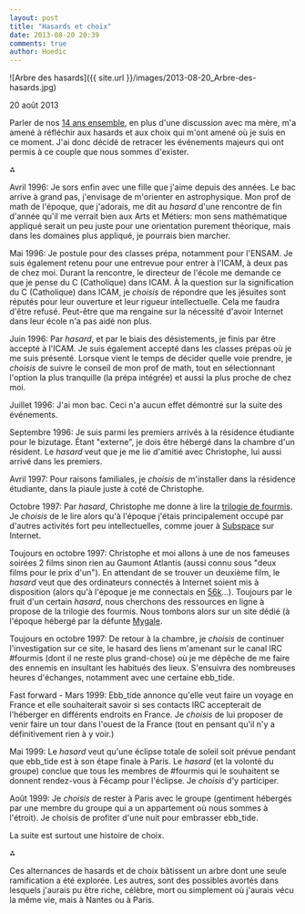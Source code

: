 ```yaml
---
layout: post
title: "Hasards et choix"
date: 2013-08-20 20:39
comments: true
author: Hoedic
---
```


![Arbre des hasards]({{ site.url }}/images/2013-08-20_Arbre-des-hasards.jpg)
<div class="photoattrib">20 août 2013</div>

Parler de nos [14 ans ensemble](/2013/08/15/14/), en plus d'une discussion avec ma mère, m'a amené à réfléchir aux hasards et aux choix qui m'ont amené où je suis en ce moment. J'ai donc décidé de retracer les événements majeurs qui ont permis à ce couple que nous sommes d'exister.

⁂

Avril 1996: Je sors enfin avec une fille que j'aime depuis des années. Le bac arrive à grand pas, j'envisage de m'orienter en astrophysique. Mon prof de math de l'époque, que j'adorais, me dit au *hasard* d'une rencontre de fin d'année qu'il me verrait bien aux Arts et Métiers: mon sens mathématique appliqué serait un peu juste pour une orientation purement théorique, mais dans les domaines plus appliqué, je pourrais bien marcher.

Mai 1996: Je postule pour des classes prépa, notamment pour l'ENSAM. Je suis également retenu pour une entrevue pour entrer à l'ICAM, à deux pas de chez moi. Durant la rencontre, le directeur de l'école me demande ce que je pense du C (Catholique) dans ICAM. À la question sur la signification du C (Catholique) dans ICAM, je *choisis* de répondre que les jésuites sont réputés pour leur ouverture et leur rigueur intellectuelle. Cela me faudra d'être refusé. Peut-être que ma rengaine sur la nécessité d'avoir Internet dans leur école n'a pas aidé non plus.

Juin 1996: Par *hasard*, et par le biais des désistements, je finis par être accepté à l'ICAM. Je suis également accepté dans les classes prépas où je me suis présenté. Lorsque vient le temps de décider quelle voie prendre, je *choisis* de suivre le conseil de mon prof de math, tout en sélectionnant l'option la plus tranquille (la prépa intégrée) et aussi la plus proche de chez moi.

Juillet 1996: J'ai mon bac. Ceci n'a aucun effet démontré sur la suite des événements.

Septembre 1996: Je suis parmi les premiers arrivés à la résidence étudiante pour le bizutage. Étant "externe", je dois être hébergé dans la chambre d'un résident. Le *hasard* veut que je me lie d'amitié avec Christophe, lui aussi arrivé dans les premiers.

Avril 1997: Pour raisons familiales, je *choisis* de m'installer dans la résidence étudiante, dans la piaule juste à coté de Christophe.

Octobre 1997: Par *hasard*, Christophe me donne à lire la <a href="http://fr.wikipedia.org/wiki/Les_Fourmis_(Werber)">trilogie de fourmis</a>. Je *choisis* de le lire alors qu'à l'époque j'étais principalement occupé par d'autres activités fort peu intellectuelles, comme jouer à <a href="http://en.wikipedia.org/wiki/SubSpace_(video_game)">Subspace</a> sur Internet.

Toujours en octobre 1997: Christophe et moi allons à une de nos fameuses soirées 2 films sinon rien au Gaumont Atlantis (aussi connu sous "deux films pour le prix d'un"). En attendant de se trouver un deuxième film, le *hasard* veut que des ordinateurs connectés à Internet soient mis à disposition (alors qu'à l'époque je me connectais en [56k](http://en.wikipedia.org/wiki/56_kbit/s_modem)...). Toujours par le fruit d'un certain *hasard*, nous cherchons des ressources en ligne à propose de la trilogie des fourmis. Nous tombons alors sur un site dédié (à l'époque hébergé par la défunte [Mygale](http://fr.wikipedia.org/wiki/Mygale.org).

Toujours en octobre 1997: De retour à la chambre, je *choisis* de continuer l'investigation sur ce site, le hasard des liens m'amenant sur le canal IRC #fourmis (dont il ne reste plus grand-chose) où je me dépêche de me faire des ennemis en insultant les habitués des lieux. S'ensuivra des nombreuses heures d'échanges, notamment avec une certaine ebb_tide.

Fast forward - Mars 1999: Ebb_tide annonce qu'elle veut faire un voyage en France et elle souhaiterait savoir si ses contacts IRC accepterait de l'héberger en différents endroits en France. Je *choisis* de lui proposer de venir faire un tour dans l'ouest de la France (tout en pensant qu'il n'y a définitivement rien à y voir.)

Mai 1999: Le *hasard* veut qu'une éclipse totale de soleil soit prévue pendant que ebb_tide est à son étape finale à Paris. Le *hasard* (et la volonté du groupe) conclue que tous les membres de #fourmis qui le souhaitent se donnent rendez-vous à Fécamp pour l'éclipse. Je *choisis* d'y participer.

Août 1999: Je *choisis* de rester à Paris avec le groupe (gentiment hébergés par une membre du groupe qui a un appartement où nous sommes à l'étroit). Je choisis de profiter d'une nuit pour embrasser ebb_tide.

La suite est surtout une histoire de choix.

⁂

Ces alternances de hasards et de choix bâtissent un arbre dont une seule ramification a été explorée. Les autres, sont des possibles avortés dans lesquels j'aurais pu être riche, célèbre, mort ou simplement où j'aurais vécu la même vie, mais à Nantes ou à Paris.